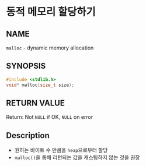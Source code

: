 # 동적 메모리 할당하기
## NAME
`malloc` - dynamic memory allocation
## SYNOPSIS
```c
#include <stdlib.h>
void* malloc(size_t size);
```
## RETURN VALUE
Return: Not `NULL` if OK, `NULL` on error
## Description
* 원하는 바이트 수 만큼을 `heap`으로부터 할당
* `malloc()`을 통해 리턴되는 값을 캐스팅하지 않는 것을 권장

